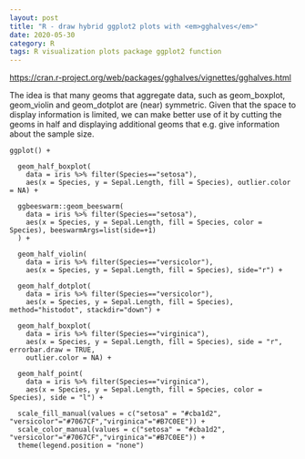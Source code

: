 ```yaml
---
layout: post
title: "R - draw hybrid ggplot2 plots with <em>gghalves</em>"
date: 2020-05-30
category: R
tags: R visualization plots package ggplot2 function
---
```


https://cran.r-project.org/web/packages/gghalves/vignettes/gghalves.html

The idea is that many geoms that aggregate data, such as geom_boxplot, geom_violin and geom_dotplot are (near) symmetric. Given that the space to display information is limited, we can make better use of it by cutting the geoms in half and displaying additional geoms that e.g. give information about the sample size.

```
ggplot() +
  
  geom_half_boxplot(
    data = iris %>% filter(Species=="setosa"), 
    aes(x = Species, y = Sepal.Length, fill = Species), outlier.color = NA) +
  
  ggbeeswarm::geom_beeswarm(
    data = iris %>% filter(Species=="setosa"),
    aes(x = Species, y = Sepal.Length, fill = Species, color = Species), beeswarmArgs=list(side=+1)
  ) +
  
  geom_half_violin(
    data = iris %>% filter(Species=="versicolor"), 
    aes(x = Species, y = Sepal.Length, fill = Species), side="r") +
  
  geom_half_dotplot(
    data = iris %>% filter(Species=="versicolor"), 
    aes(x = Species, y = Sepal.Length, fill = Species), method="histodot", stackdir="down") +
  
  geom_half_boxplot(
    data = iris %>% filter(Species=="virginica"), 
    aes(x = Species, y = Sepal.Length, fill = Species), side = "r", errorbar.draw = TRUE,
    outlier.color = NA) +
  
  geom_half_point(
    data = iris %>% filter(Species=="virginica"), 
    aes(x = Species, y = Sepal.Length, fill = Species, color = Species), side = "l") +
  
  scale_fill_manual(values = c("setosa" = "#cba1d2", "versicolor"="#7067CF","virginica"="#B7C0EE")) +
  scale_color_manual(values = c("setosa" = "#cba1d2", "versicolor"="#7067CF","virginica"="#B7C0EE")) +
  theme(legend.position = "none")
```
